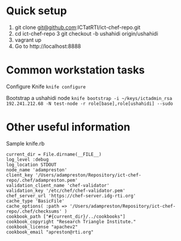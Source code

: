 Quick setup
==========


1. git clone git@github.com:ICTatRTI/ict-chef-repo.git
2. cd ict-chef-repo
3 git checkout -b ushahidi origin/ushahidi
4. vagrant up
5. Go to http://localhost:8888


Common workstation tasks
=============

Configure Knife
`knife configure`

Bootstrap a ushahidi node
`knife bootstrap -i ~/keys/ictadmin_rsa 192.241.212.68 -N test-node -r role[base],role[ushahidi] --sudo`


Other useful information
=============

Sample knife.rb
```
current_dir = File.dirname(__FILE__)
log_level :debug
log_location STDOUT
node_name 'adampreston'
client_key '/Users/adampreston/Repository/ict-chef-repo/.chef/adampreston.pem'
validation_client_name 'chef-validator'
validation_key '/etc/chef/chef-validator.pem'
chef_server_url 'https://chef-server.idg-rti.org'
cache_type 'BasicFile'
cache_options( :path => '/Users/adampreston/Repository/ict-chef-repo/.chef/checksums' )
cookbook_path ["#{current_dir}/../cookbooks"]
cookbook_copyright "Research Triangle Institute."
cookbook_license "apachev2"
cookbook_email "apreston@rti.org"
``` 
